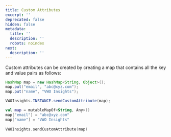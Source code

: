 ```yaml
---
title: Custom Attributes
excerpt: ''
deprecated: false
hidden: false
metadata:
  title: ''
  description: ''
  robots: noindex
next:
  description: ''
---
```

Custom attributes can be created by creating a map that contains all the key and value pairs as follows:

```java
HashMap map = new HashMap<String, Object>();
map.put("email", "abc@xyz.com");
map.put("name", "VWO Insights");

VWOInsights.INSTANCE.sendCustomAttribute(map);
```
```kotlin
val map = mutableMapOf<String, Any>()
map["email"] = "abc@xyz.com"
map["name"] = "VWO Insights"
  
VWOInsights.sendCustomAttribute(map)
```
